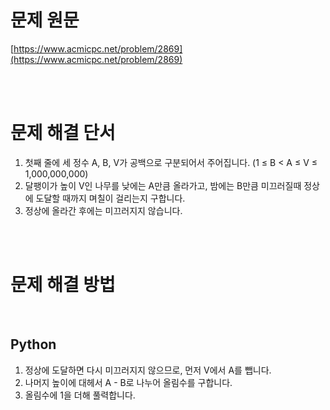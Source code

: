 # 문제 원문

[https://www.acmicpc.net/problem/2869](https://www.acmicpc.net/problem/2869)

<br><br>

# 문제 해결 단서

1. 첫째 줄에 세 정수 A, B, V가 공백으로 구분되어서 주어집니다. (1 ≤ B < A ≤ V ≤ 1,000,000,000)
2. 달팽이가 높이 V인 나무를 낮에는 A만큼 올라가고, 밤에는 B만큼 미끄러질때 정상에 도달할 때까지 며칠이 걸리는지 구합니다.
3. 정상에 올라간 후에는 미끄러지지 않습니다.

<br><br>

# 문제 해결 방법

<br>

## Python

1. 정상에 도달하면 다시 미끄러지지 않으므로, 먼저 V에서 A를 뺍니다.
2. 나머지 높이에 대헤서 A - B로 나누어 올림수를 구합니다.
3. 올림수에 1을 더해 풀력합니다.
